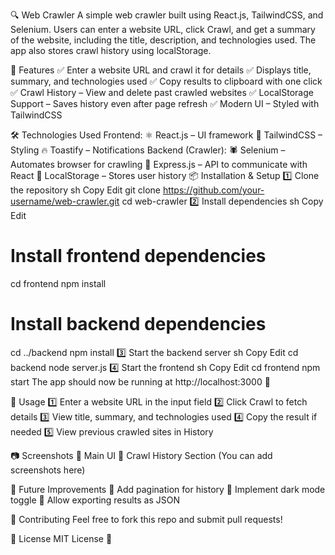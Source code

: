 🔍 Web Crawler
A simple web crawler built using React.js, TailwindCSS, and Selenium. Users can enter a website URL, click Crawl, and get a summary of the website, including the title, description, and technologies used. The app also stores crawl history using localStorage.

🚀 Features
✅ Enter a website URL and crawl it for details
✅ Displays title, summary, and technologies used
✅ Copy results to clipboard with one click
✅ Crawl History – View and delete past crawled websites
✅ LocalStorage Support – Saves history even after page refresh
✅ Modern UI – Styled with TailwindCSS

🛠️ Technologies Used
Frontend:
⚛️ React.js – UI framework
🎨 TailwindCSS – Styling
🔥 Toastify – Notifications
Backend (Crawler):
🕷️ Selenium – Automates browser for crawling
🚀 Express.js – API to communicate with React
🏬 LocalStorage – Stores user history
📦 Installation & Setup
1️⃣ Clone the repository
sh
Copy
Edit
git clone https://github.com/your-username/web-crawler.git
cd web-crawler
2️⃣ Install dependencies
sh
Copy
Edit
# Install frontend dependencies
cd frontend
npm install

# Install backend dependencies
cd ../backend
npm install
3️⃣ Start the backend server
sh
Copy
Edit
cd backend
node server.js
4️⃣ Start the frontend
sh
Copy
Edit
cd frontend
npm start
The app should now be running at http://localhost:3000 🚀

📌 Usage
1️⃣ Enter a website URL in the input field
2️⃣ Click Crawl to fetch details
3️⃣ View title, summary, and technologies used
4️⃣ Copy the result if needed
5️⃣ View previous crawled sites in History

📷 Screenshots
🔹 Main UI
🔹 Crawl History Section
(You can add screenshots here)

🎯 Future Improvements
🚀 Add pagination for history
🚀 Implement dark mode toggle
🚀 Allow exporting results as JSON

🤝 Contributing
Feel free to fork this repo and submit pull requests!

📜 License
MIT License 📄
